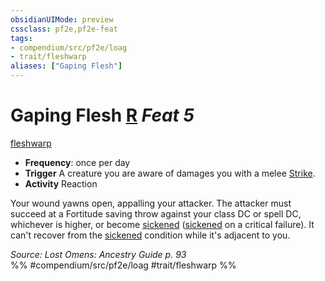 ```yaml
---
obsidianUIMode: preview
cssclass: pf2e,pf2e-feat
tags:
- compendium/src/pf2e/loag
- trait/fleshwarp
aliases: ["Gaping Flesh"]
---
```

# Gaping Flesh  [R](chapter-9-playing-the-game.md#Actions "Reaction") *Feat 5*  
[fleshwarp](fleshwarp-loag.md "Fleshwarp Ancestry & Heritage Trait")  

- **Frequency**: once per day
- **Trigger** A creature you are aware of damages you with a melee [Strike](strike.md).
- **Activity** Reaction

Your wound yawns open, appalling your attacker. The attacker must succeed at a Fortitude saving throw against your class DC or spell DC, whichever is higher, or become [sickened](conditions.md#Sickened) ([sickened](conditions.md#Sickened) on a critical failure). It can't recover from the [sickened](conditions.md#Sickened) condition while it's adjacent to you.

*Source: Lost Omens: Ancestry Guide p. 93*  
%% #compendium/src/pf2e/loag #trait/fleshwarp %%